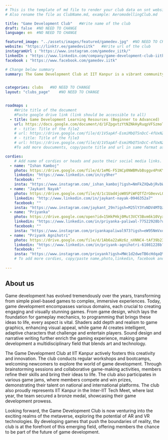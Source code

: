 ```yaml
---
# This is the template of md file to render your club data on snt website. The below example is of Aeromodelling Club, please modify the data according to your clunb.
# Also rename the file as ClubName.md, example: AeromodellingClub.md

title: "Game Development Club"   #Write name of the club
draft: false  #NO NEED TO CHANGE
language: en  #NO NEED TO CHANGE

featured_image: "../assets/images/featured/gamedev.jpg"  #NO NEED TO CHANGE
website: "https://linktr.ee/gamedeviitk"   #Write url of the club
instagramUrl : "https://www.instagram.com/gamedev_iitk/"
linkedIn : "https://www.linkedin.com/company/game-development-club-iitk/"
facebook : "https://www.facebook.com/gamedev.iitk"

# Change below summary
summary: The Game Development Club at IIT Kanpur is a vibrant community of game development enthusiasts. The club actively participates in national and international game jams, encouraging creativity and innovation. It organizes summer and winter projects, along with bootcamps tailored to introduce freshers to the world of game development. Additionally, the club represents IIT Kanpur in the prestigious Inter-IIT Tech Meet, showcasing its members' skills and passion for game development. Whether seasoned developers or beginners, members find a supportive environment to learn, create, and collaborate on exciting game development projects.


categories: clubs   #NO NEED TO CHANGE
layout: "clubs_page"    #NO NEED TO CHANGE


roadmaps :
    #Write title of the document
    #Paste google drive link (link should be accessible to all)
  - title: Game Development Learning Resources (Beginner to Advanced)
    url: https://docs.google.com/document/d/1FZpgxtzYtNZNkHyRuqpVFSzmoTatGF4begD-g5CvoB0/edit?usp=sharing
    # - title: Title of the file2
    # url: https://drive.google.com/file/d/1V5apAf-EsmiMbQTSnDcC-4fUxNZbrXw4/view?usp=sharing
    # - title: Title of the file3
    # url: https://drive.google.com/file/d/1V5apAf-EsmiMbQTSnDcC-4fUxNZbrXw4/view?usp=sharing
    #To add more doucuments, copy/paste title and url in same format as above.

cordies:
    # Add name of cordies or heads and paste their social media links.
  - name: "Ishan Kamboj"
    photo: https://drive.google.com/file/d/1eMG-F51NCp0NWBMvbBsggv4PnKYv7JAC/view?usp=sharing
    linkedin: "https://www.linkedin.com/in/cy9her"
    facebook: ""
    insta: "https://www.instagram.com/_ishan_kamboj?igsh=NmFkZXQwbjRvbWEz"
  - name: "Jaykant Nayak"
    photo: https://drive.google.com/file/d/1c1Uad4joW0SPiWFQTfZrG0evvLQm86Dr/view?usp=drive_link
    linkedin: "http://www.linkedin.com/in/jaykant-nayak-0946352a7"
    facebook: ""
    insta: "https://www.instagram.com/jaykant_29n?igsh=M25lY3YxNDV4MTQz"
  - name: "Priyanka"
    photo: https://drive.google.com/open?id=15HkPHkj0Mut3VCY3Bvm6k10VyxrMZMgL
    linkedin: "https://www.linkedin.com/in/priyanka-paliwal-77522928b?utm_source=share&utm_campaign=share_via&utm_content=profile&utm_medium=android_app"
    facebook: ""
    insta: "https://www.instagram.com/priyankapaliwal973?igsh=eW95NmVxdTJzeGtr"
  - name: "Priyank Agnihotri"
    photo: https://drive.google.com/file/d/1Ab6a22aNz6z_nXNNC4-tAf39b23eR3cC/view?usp=sharing
    linkedin: "https://www.linkedin.com/in/priyank-agnihotri-61081228b?utm_source=share&utm_campaign=share_via&utm_content=profile&utm_medium=ios_app"
    facebook: ""
    insta: "https://www.instagram.com/prixyank?igsh=MWc1d2dweTB6cHdqaQ%3D%3D&utm_source=qr"
    # To add more cordies, copy/paste name,photo,linkedin, facebook and insta in same format as above.
    
---
```


<!-- Write about us section -->
## About us
Game development has evolved tremendously over the years, transforming from simple pixel-based games to complex, immersive experiences. Today, game development encompasses various domains, each crucial to creating engaging and visually stunning games. From game design, which lays the foundation for gameplay mechanics, to programming that brings these ideas to life, every aspect is vital. Shaders add depth and realism to game graphics, enhancing visual appeal, while game AI creates intelligent, adaptive characters that challenge and entertain players. Sound design and narrative writing further enrich the gaming experience, making game development a multidisciplinary field that blends art and technology.

The Game Development Club at IIT Kanpur actively fosters this creativity and innovation. The club conducts regular workshops and bootcamps, welcoming newcomers to explore the world of game development. Through brainstorming sessions and collaborative game-making activities, members refine their skills and bring their ideas to life. The club also participates in various game jams, where members compete and win prizes, demonstrating their talent on national and international platforms. The club also proudly represents IIT Kanpur in the Inter-IIT Tech Meet, where last year, the team secured a bronze medal, showcasing their game development prowess.

Looking forward, the Game Development Club is now venturing into the exciting realms of the metaverse, exploring the potential of AR and VR technologies. By developing games that push the boundaries of reality, the club is at the forefront of this emerging field, offering members the chance to be part of the future of game development.
